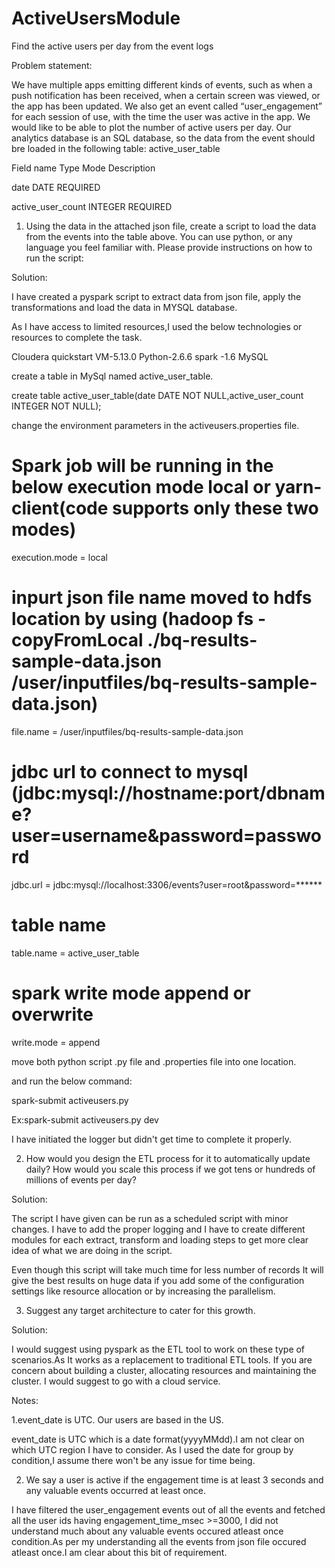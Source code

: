 # ActiveUsersModule
Find the active users per day from the event logs

Problem statement:

We have multiple apps emitting different kinds of events, such as when a push notification has
been received, when a certain screen was viewed, or the app has been updated. We also get
an event called “user_engagement” for each session of use, with the time the user was active in
the app.
We would like to be able to plot the number of active users per day. Our analytics database is
an SQL database, so the data from the event should bre loaded in the following table:
active_user_table

Field name Type Mode Description

date DATE REQUIRED

active_user_count INTEGER REQUIRED

1. Using the data in the attached json file, create a script to load the data from the events
into the table above. You can use python, or any language you feel familiar with. Please
provide instructions on how to run the script:

Solution:

I have created a pyspark script to extract data from json file, apply the transformations and load the data in MYSQL database.

As I have access to limited resources,I used the below technologies or resources to complete the task.

Cloudera quickstart VM-5.13.0
Python-2.6.6
spark -1.6
MySQL 


create a table in MySql named active_user_table.

create table active_user_table(date DATE NOT NULL,active_user_count INTEGER NOT NULL);

change the environment parameters in the activeusers.properties file.

# Spark job will be running in the below execution mode local or yarn-client(code supports only these two modes)
execution.mode = local 
# inpurt json file name moved to hdfs location by using (hadoop fs -copyFromLocal ./bq-results-sample-data.json /user/inputfiles/bq-results-sample-data.json)
file.name = /user/inputfiles/bq-results-sample-data.json
# jdbc url to connect to mysql (jdbc:mysql://hostname:port/dbname?user=username&password=password
jdbc.url = jdbc:mysql://localhost:3306/events?user=root&password=******
# table name
table.name = active_user_table
# spark write mode append or overwrite
write.mode = append

move both python script .py file and .properties file into one location.

and run the below command:

spark-submit activeusers.py <env>
  
Ex:spark-submit activeusers.py dev 

I have initiated the logger but didn't get time to complete it properly.

2. How would you design the ETL process for it to automatically update daily?
How would you scale this process if we got tens or hundreds of millions of events per
day?

Solution:

The script I have given can be run as a scheduled script with minor changes. I have to add the proper logging and I have to create
different modules for each extract, transform and loading steps to get more clear idea of what we are doing in the script.

Even though this script will take much time for less number of records It will give the best results on huge data if you add some of the 
configuration settings like resource allocation or by increasing the parallelism.

3. Suggest any target architecture to cater for this growth.

Solution:

I would suggest using pyspark as the ETL tool to work on these type of scenarios.As It works as a replacement to traditional ETL tools.
If you are concern about building a cluster, allocating resources and maintaining the cluster. I would suggest to go with a cloud service.


Notes:

1.event_date is UTC. Our users are based in the US.

event_date is UTC which is a date format(yyyyMMdd).I am not clear on which UTC region I have to consider. As I used  the date for 
group by condition,I assume there won't be any issue for time being.

2. We say a user is active if the engagement time is at least 3 seconds and any valuable
events occurred at least once.

I have filtered the user_engagement events out of all the events and fetched all the user ids having engagement_time_msec >=3000, I did
not understand much about any valuable events occured atleast once condition.As per my understanding all the events from json file
occured atleast once.I am clear about this bit of requirement.
